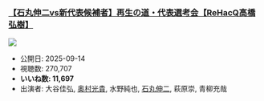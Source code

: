 ### [【石丸伸二vs新代表候補者】再生の道・代表選考会【ReHacQ高橋弘樹】](https://www.youtube.com/watch?v=Vj7frt_IBTk)
[![](https://img.youtube.com/vi/Vj7frt_IBTk/sddefault.jpg)](https://www.youtube.com/watch?v=Vj7frt_IBTk)
-   公開日: 2025-09-14
-   視聴数: 270,707
-   **いいね数: 11,697**
-   出演者: 大谷佳弘, [奥村光貴](/rehacq_fan/people/奥村光貴 "wikilink"), 水野純也, [石丸伸二](/rehacq_fan/people/石丸伸二 "wikilink"), 萩原崇, 青柳充哉
